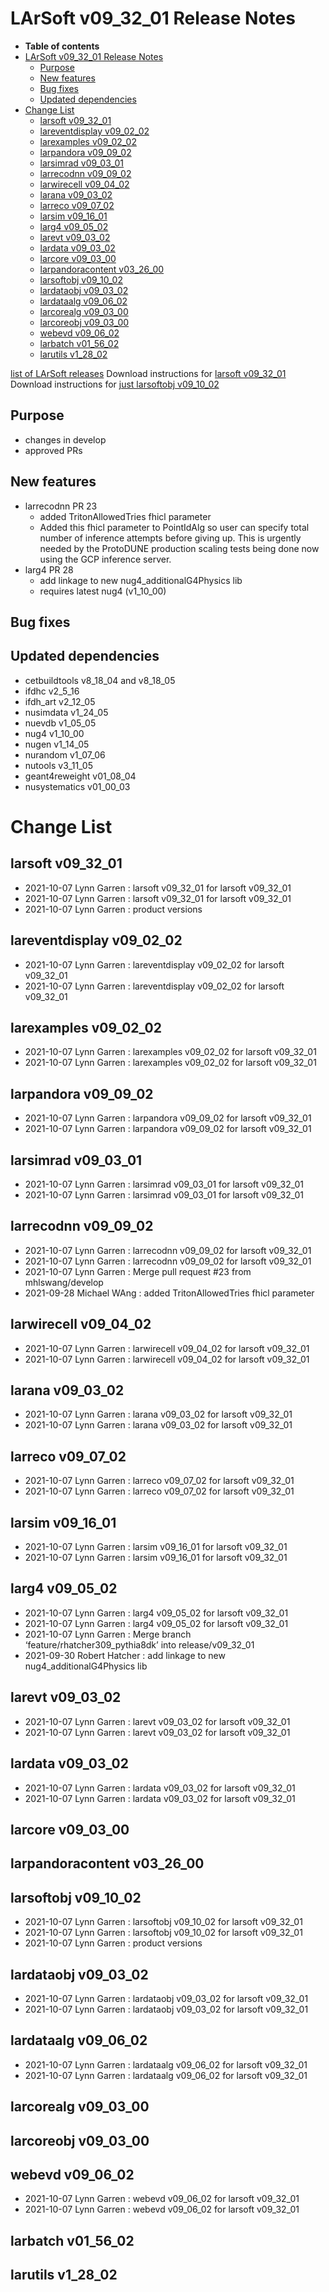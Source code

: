 LArSoft v09\_32\_01 Release Notes
======================================================================

-   **Table of contents**
-   [LArSoft v09\_32\_01 Release Notes](#LArSoft-v09_32_01-Release-Notes)
    -   [Purpose](#Purpose)
    -   [New features](#New-features)
    -   [Bug fixes](#Bug-fixes)
    -   [Updated dependencies](#Updated-dependencies)
-   [Change List](#Change-List)
    -   [larsoft v09\_32\_01](#larsoft-v09_32_01)
    -   [lareventdisplay v09\_02\_02](#lareventdisplay-v09_02_02)
    -   [larexamples v09\_02\_02](#larexamples-v09_02_02)
    -   [larpandora v09\_09\_02](#larpandora-v09_09_02)
    -   [larsimrad v09\_03\_01](#larsimrad-v09_03_01)
    -   [larrecodnn v09\_09\_02](#larrecodnn-v09_09_02)
    -   [larwirecell v09\_04\_02](#larwirecell-v09_04_02)
    -   [larana v09\_03\_02](#larana-v09_03_02)
    -   [larreco v09\_07\_02](#larreco-v09_07_02)
    -   [larsim v09\_16\_01](#larsim-v09_16_01)
    -   [larg4 v09\_05\_02](#larg4-v09_05_02)
    -   [larevt v09\_03\_02](#larevt-v09_03_02)
    -   [lardata v09\_03\_02](#lardata-v09_03_02)
    -   [larcore v09\_03\_00](#larcore-v09_03_00)
    -   [larpandoracontent v03\_26\_00](#larpandoracontent-v03_26_00)
    -   [larsoftobj v09\_10\_02](#larsoftobj-v09_10_02)
    -   [lardataobj v09\_03\_02](#lardataobj-v09_03_02)
    -   [lardataalg v09\_06\_02](#lardataalg-v09_06_02)
    -   [larcorealg v09\_03\_00](#larcorealg-v09_03_00)
    -   [larcoreobj v09\_03\_00](#larcoreobj-v09_03_00)
    -   [webevd v09\_06\_02](#webevd-v09_06_02)
    -   [larbatch v01\_56\_02](#larbatch-v01_56_02)
    -   [larutils v1\_28\_02](#larutils-v1_28_02)

[list of LArSoft releases](LArSoft_release_list)
Download instructions for [larsoft v09\_32\_01](http://scisoft.fnal.gov/scisoft/bundles/larsoft/v09_32_01/larsoft-v09_32_01.html)
Download instructions for [just larsoftobj v09\_10\_02](http://scisoft.fnal.gov/scisoft/bundles/larsoftobj/v09_10_02/larsoftobj-v09_10_02.html)

Purpose
--------------------

-   changes in develop
-   approved PRs

New features
------------------------------

-   larrecodnn PR 23
    -   added TritonAllowedTries fhicl parameter
    -   Added this fhicl parameter to PointIdAlg so user can specify total number of inference attempts before giving up. This is urgently needed by the ProtoDUNE production scaling tests being done now using the GCP inference server.
-   larg4 PR 28
    -   add linkage to new nug4\_additionalG4Physics lib
    -   requires latest nug4 (v1\_10\_00)

Bug fixes
------------------------

Updated dependencies
----------------------------------------------

-   cetbuildtools v8\_18\_04 and v8\_18\_05
-   ifdhc v2\_5\_16
-   ifdh\_art v2\_12\_05
-   nusimdata v1\_24\_05
-   nuevdb v1\_05\_05
-   nug4 v1\_10\_00
-   nugen v1\_14\_05
-   nurandom v1\_07\_06
-   nutools v3\_11\_05
-   geant4reweight v01\_08\_04
-   nusystematics v01\_00\_03

Change List
============================

larsoft v09\_32\_01
------------------------------------------

-   2021-10-07 Lynn Garren : larsoft v09\_32\_01 for larsoft v09\_32\_01
-   2021-10-07 Lynn Garren : larsoft v09\_32\_01 for larsoft v09\_32\_01
-   2021-10-07 Lynn Garren : product versions

lareventdisplay v09\_02\_02
----------------------------------------------------------

-   2021-10-07 Lynn Garren : lareventdisplay v09\_02\_02 for larsoft v09\_32\_01
-   2021-10-07 Lynn Garren : lareventdisplay v09\_02\_02 for larsoft v09\_32\_01

larexamples v09\_02\_02
--------------------------------------------------

-   2021-10-07 Lynn Garren : larexamples v09\_02\_02 for larsoft v09\_32\_01
-   2021-10-07 Lynn Garren : larexamples v09\_02\_02 for larsoft v09\_32\_01

larpandora v09\_09\_02
------------------------------------------------

-   2021-10-07 Lynn Garren : larpandora v09\_09\_02 for larsoft v09\_32\_01
-   2021-10-07 Lynn Garren : larpandora v09\_09\_02 for larsoft v09\_32\_01

larsimrad v09\_03\_01
----------------------------------------------

-   2021-10-07 Lynn Garren : larsimrad v09\_03\_01 for larsoft v09\_32\_01
-   2021-10-07 Lynn Garren : larsimrad v09\_03\_01 for larsoft v09\_32\_01

larrecodnn v09\_09\_02
------------------------------------------------

-   2021-10-07 Lynn Garren : larrecodnn v09\_09\_02 for larsoft v09\_32\_01
-   2021-10-07 Lynn Garren : larrecodnn v09\_09\_02 for larsoft v09\_32\_01
-   2021-10-07 Lynn Garren : Merge pull request \#23 from mhlswang/develop
-   2021-09-28 Michael WAng : added TritonAllowedTries fhicl parameter

larwirecell v09\_04\_02
--------------------------------------------------

-   2021-10-07 Lynn Garren : larwirecell v09\_04\_02 for larsoft v09\_32\_01
-   2021-10-07 Lynn Garren : larwirecell v09\_04\_02 for larsoft v09\_32\_01

larana v09\_03\_02
----------------------------------------

-   2021-10-07 Lynn Garren : larana v09\_03\_02 for larsoft v09\_32\_01
-   2021-10-07 Lynn Garren : larana v09\_03\_02 for larsoft v09\_32\_01

larreco v09\_07\_02
------------------------------------------

-   2021-10-07 Lynn Garren : larreco v09\_07\_02 for larsoft v09\_32\_01
-   2021-10-07 Lynn Garren : larreco v09\_07\_02 for larsoft v09\_32\_01

larsim v09\_16\_01
----------------------------------------

-   2021-10-07 Lynn Garren : larsim v09\_16\_01 for larsoft v09\_32\_01
-   2021-10-07 Lynn Garren : larsim v09\_16\_01 for larsoft v09\_32\_01

larg4 v09\_05\_02
--------------------------------------

-   2021-10-07 Lynn Garren : larg4 v09\_05\_02 for larsoft v09\_32\_01
-   2021-10-07 Lynn Garren : larg4 v09\_05\_02 for larsoft v09\_32\_01
-   2021-10-07 Lynn Garren : Merge branch ‘feature/rhatcher309\_pythia8dk’ into release/v09\_32\_01
-   2021-09-30 Robert Hatcher : add linkage to new nug4\_additionalG4Physics lib

larevt v09\_03\_02
----------------------------------------

-   2021-10-07 Lynn Garren : larevt v09\_03\_02 for larsoft v09\_32\_01
-   2021-10-07 Lynn Garren : larevt v09\_03\_02 for larsoft v09\_32\_01

lardata v09\_03\_02
------------------------------------------

-   2021-10-07 Lynn Garren : lardata v09\_03\_02 for larsoft v09\_32\_01
-   2021-10-07 Lynn Garren : lardata v09\_03\_02 for larsoft v09\_32\_01

larcore v09\_03\_00
------------------------------------------

larpandoracontent v03\_26\_00
--------------------------------------------------------------

larsoftobj v09\_10\_02
------------------------------------------------

-   2021-10-07 Lynn Garren : larsoftobj v09\_10\_02 for larsoft v09\_32\_01
-   2021-10-07 Lynn Garren : larsoftobj v09\_10\_02 for larsoft v09\_32\_01
-   2021-10-07 Lynn Garren : product versions

lardataobj v09\_03\_02
------------------------------------------------

-   2021-10-07 Lynn Garren : lardataobj v09\_03\_02 for larsoft v09\_32\_01
-   2021-10-07 Lynn Garren : lardataobj v09\_03\_02 for larsoft v09\_32\_01

lardataalg v09\_06\_02
------------------------------------------------

-   2021-10-07 Lynn Garren : lardataalg v09\_06\_02 for larsoft v09\_32\_01
-   2021-10-07 Lynn Garren : lardataalg v09\_06\_02 for larsoft v09\_32\_01

larcorealg v09\_03\_00
------------------------------------------------

larcoreobj v09\_03\_00
------------------------------------------------

webevd v09\_06\_02
----------------------------------------

-   2021-10-07 Lynn Garren : webevd v09\_06\_02 for larsoft v09\_32\_01
-   2021-10-07 Lynn Garren : webevd v09\_06\_02 for larsoft v09\_32\_01

larbatch v01\_56\_02
--------------------------------------------

larutils v1\_28\_02
------------------------------------------
